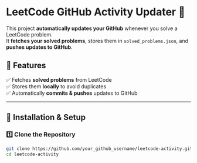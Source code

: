 # LeetCode GitHub Activity Updater 🚀

This project **automatically updates your GitHub** whenever you solve a LeetCode problem.  
It **fetches your solved problems**, stores them in `solved_problems.json`, and **pushes updates to GitHub**.

## 📌 Features
✅ Fetches **solved problems** from LeetCode  
✅ Stores them **locally** to avoid duplicates  
✅ Automatically **commits & pushes** updates to GitHub  

---

## 🔧 Installation & Setup

### 1️⃣ Clone the Repository
```sh
git clone https://github.com/your_github_username/leetcode-activity.git
cd leetcode-activity
